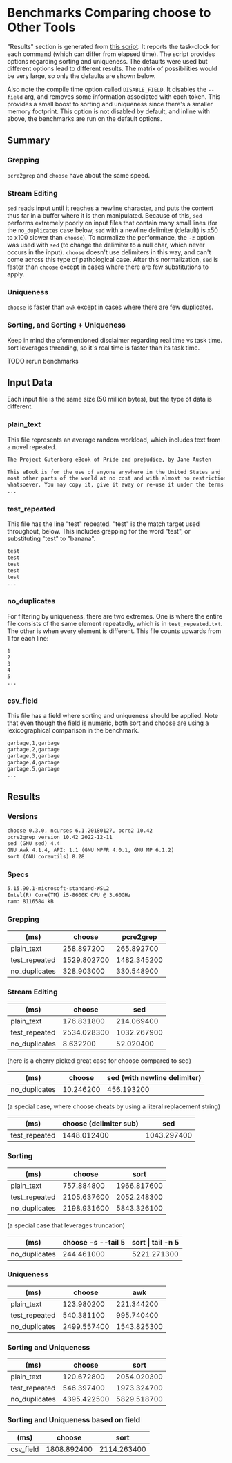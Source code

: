 # Benchmarks Comparing choose to Other Tools

"Results" section is generated from [this script](./gen_perf_stats.bash). It reports the task-clock for each command (which can differ from elapsed time). The script provides options regarding sorting and uniqueness. The defaults were used but different options lead to different results. The matrix of possibilities would be very large, so only the defaults are shown below.

Also note the compile time option called `DISABLE_FIELD`. It disables the `--field` arg, and removes some information associated with each token. This provides a small boost to sorting and uniqueness since there's a smaller memory footprint. This option is not disabled by default, and inline with above, the benchmarks are run on the default options.

## Summary

### Grepping

`pcre2grep` and `choose` have about the same speed.

### Stream Editing

`sed` reads input until it reaches a newline character, and puts the content thus far in a buffer where it is then manipulated. Because of this, `sed` performs extremely poorly on input files that contain many small lines (for the `no_duplicates` case below, `sed` with a newline delimiter (default) is x50 to x100 slower than `choose`). To normalize the performance, the `-z` option was used with `sed` (to change the delimiter to a null char, which never occurs in the input). `choose` doesn't use delimiters in this way, and can't come across this type of pathological case. After this normalization, `sed` is faster than `choose` except in cases where there are few substitutions to apply.

### Uniqueness

`choose` is faster than `awk` except in cases where there are few duplicates.

### Sorting, and Sorting + Uniqueness

Keep in mind the aformentioned disclaimer regarding real time vs task time. sort leverages threading, so it's real time is faster than its task time.

TODO rerun benchmarks

## Input Data

Each input file is the same size (50 million bytes), but the type of data is different.

### plain_text

This file represents an average random workload, which includes text from a novel repeated.

```txt
The Project Gutenberg eBook of Pride and prejudice, by Jane Austen

This eBook is for the use of anyone anywhere in the United States and
most other parts of the world at no cost and with almost no restrictions
whatsoever. You may copy it, give it away or re-use it under the terms
...
```

### test_repeated

This file has the line "test" repeated. "test" is the match target used throughout, below. This includes grepping for the word "test", or substituting "test" to "banana".

```txt
test
test
test
test
test
...
```

### no_duplicates

For filtering by uniqueness, there are two extremes. One is where the entire file consists of the same element repeatedly, which is in `test_repeated.txt`. The other is when every element is different. This file counts upwards from 1 for each line:

```txt
1
2
3
4
5
...
```

### csv_field

This file has a field where sorting and uniqueness should be applied. Note that even though the field is numeric, both sort and choose are using a lexicographical comparison in the benchmark. 

```txt
garbage,1,garbage
garbage,2,garbage
garbage,3,garbage
garbage,4,garbage
garbage,5,garbage
...
```

## Results

### Versions
```txt
choose 0.3.0, ncurses 6.1.20180127, pcre2 10.42
pcre2grep version 10.42 2022-12-11
sed (GNU sed) 4.4
GNU Awk 4.1.4, API: 1.1 (GNU MPFR 4.0.1, GNU MP 6.1.2)
sort (GNU coreutils) 8.28
```
### Specs
```txt
5.15.90.1-microsoft-standard-WSL2
Intel(R) Core(TM) i5-8600K CPU @ 3.60GHz
ram: 8116584 kB
```

### Grepping

| (ms)             | choose | pcre2grep  |
|------------------|--------|------------|
| plain_text       | 258.897200 | 265.892700 | 
| test_repeated    | 1529.802700 | 1482.345200 | 
| no_duplicates    | 328.903000 | 330.548900 | 

### Stream Editing

| (ms)             | choose | sed  |
|------------------|--------|------|
| plain_text       | 176.831800 | 214.069400 | 
| test_repeated    | 2534.028300 | 1032.267900 | 
| no_duplicates    | 8.632200 | 52.020400 | 

(here is a cherry picked great case for choose compared to sed)

| (ms)             | choose | sed (with newline delimiter) |
|------------------|--------|------|
| no_duplicates    | 10.246200 | 456.193200 | 

(a special case, where choose cheats by using a literal replacement string)

| (ms)             | choose (delimiter sub) | sed |
|------------------|------------------------|-----|
| test_repeated    | 1448.012400 | 1043.297400 | 

### Sorting 

| (ms)             | choose | sort |
|------------------|--------|------|
| plain_text       | 757.884800 | 1966.817600 | 
| test_repeated    | 2105.637600 | 2052.248300 | 
| no_duplicates    | 2198.931600 | 5843.326100 | 

(a special case that leverages truncation)


| (ms)             | choose -s --tail 5 | sort \| tail -n 5 |
|------------------|--------|------|
| no_duplicates    | 244.461000 | 5221.271300 | 

### Uniqueness 

| (ms)             | choose | awk |
|------------------|--------|-----|
| plain_text       | 123.980200 | 221.344200 | 
| test_repeated    | 540.381100 | 995.740400 | 
| no_duplicates    | 2499.557400 | 1543.825300 | 

### Sorting and Uniqueness  

| (ms)             | choose | sort |
|------------------|--------|------|
| plain_text       | 120.672800 | 2054.020300 | 
| test_repeated    | 546.397400 | 1973.324700 | 
| no_duplicates    | 4395.422500 | 5829.518700 | 


### Sorting and Uniqueness based on field  

| (ms)             | choose | sort |
|------------------|--------|------|
| csv_field        | 1808.892400 | 2114.263400 | 
